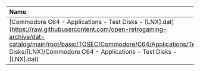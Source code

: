 |Name|Size|
|:---|---:|
|[Commodore C64 - Applications - Test Disks - [LNX].dat](https://raw.githubusercontent.com/open-retrogaming-archive/dat-catalog/main/root/basic/TOSEC/Commodore/C64/Applications/Test Disks/[LNX]/Commodore C64 - Applications - Test Disks - [LNX].dat)|824|

